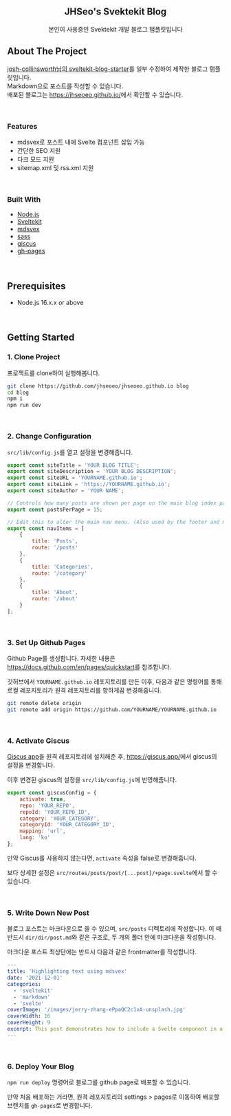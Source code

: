 <div id="top"></div>

<br />
<div align="center">
  <h2 align="center">JHSeo's Svektekit Blog</h2>

  <p align="center">
    본인이 사용중인 Svektekit 개발 블로그 탬플릿입니다
  </p>
</div>

## About The Project

[josh-collinsworth님의 sveltekit-blog-starter](https://github.com/josh-collinsworth/sveltekit-blog-starter)를 일부 수정하여 제작한 블로그 탬플릿입니다.  
Markdown으로 포스트를 작성할 수 있습니다.  
배포된 블로그는 <https://jhseoeo.github.io/>에서 확인할 수 있습니다.

<br>

### Features

- mdsvex로 포스트 내에 Svelte 컴포넌트 삽입 가능
- 간단한 SEO 지원
- 다크 모드 지원
- sitemap.xml 및 rss.xml 지원

<br>

### Built With

- [Node.js](https://nodejs.org/)
- [Sveltekit](https://kit.svelte.dev/)
- [mdsvex](https://mdsvex.com/)
- [sass](https://sass-lang.com/)
- [giscus](https://giscus.app/)
- [gh-pages](https://github.com/tschaub/gh-pages)

<br>

## Prerequisites

- Node.js 16.x.x or above

<br>

## Getting Started

### 1. Clone Project

프로젝트를 clone하여 실행해봅니다.

```bash
git clone https://github.com/jhseoeo/jhseoeo.github.io blog
cd blog
npm i
npm run dev
```

<br>

### 2. Change Configuration

`src/lib/config.js`를 열고 설정을 변경해줍니다.

```javascript
export const siteTitle = 'YOUR BLOG TITLE';
export const siteDescription = 'YOUR BLOG DESCRIPTION';
export const siteURL = 'YOURNAME.github.io';
export const siteLink = 'https://YOURNAME.github.io';
export const siteAuthor = 'YOUR NAME';

// Controls how many posts are shown per page on the main blog index pages
export const postsPerPage = 15;

// Edit this to alter the main nav menu. (Also used by the footer and mobile nav.)
export const navItems = [
	{
		title: 'Posts',
		route: '/posts'
	},
	{
		title: 'Categories',
		route: '/category'
	},
	{
		title: 'About',
		route: '/about'
	}
];
```

<br>

### 3. Set Up Github Pages

Github Page를 생성합니다. 자세한 내용은 <https://docs.github.com/en/pages/quickstart>를 참조합니다.

깃허브에서 `YOURNAME.github.io` 레포지토리를 만든 이후, 다음과 같은 명령어를 통해 로컬 레포지토리가 원격 레포지토리를 향하게끔 변경해줍니다.

```bash
git remote delete origin
git remote add origin https://github.com/YOURNAME/YOURNAME.github.io
```

<br>

### 4. Activate Giscus

[Giscus app](https://github.com/apps/giscus)을 원격 레포지토리에 설치해준 후, <https://giscus.app/>에서 giscus의 설정을 변경합니다.

이후 변경된 giscus의 설정을 `src/lib/config.js`에 반영해줍니다.

```javascript
export const giscusConfig = {
	activate: true,
	repo: 'YOUR_REPO',
	repoId: 'YOUR_REPO_ID',
	category: 'YOUR_CATEGORY',
	categoryId: 'YOUR_CATEGORY_ID',
	mapping: 'url',
	lang: 'ko'
};
```

만약 Giscus를 사용하지 않는다면, `activate` 속성을 false로 변경해줍니다.

보다 상세한 설정은 `src/routes/posts/post/[...post]/+page.svelte`에서 할 수 있습니다.

<br>

### 5. Write Down New Post

블로그 포스트는 마크다운으로 쓸 수 있으며, `src/posts` 디렉토리에 작성합니다.
이 때 반드시 `dir/dir/post.md`와 같은 구조로, 두 개의 폴더 안에 마크다운을 작성합니다.

마크다운 포스트 최상단에는 반드시 다음과 같은 frontmatter를 작성합니다.

```yml
---
title: 'Highlighting text using mdsvex'
date: '2021-12-01'
categories:
  - 'sveltekit'
  - 'markdown'
  - 'svelte'
coverImage: '/images/jerry-zhang-ePpaQC2c1xA-unsplash.jpg'
coverWidth: 16
coverHeight: 9
excerpt: This post demonstrates how to include a Svelte component in a Markdown post.
---
```

<br>

### 6. Deploy Your Blog

`npm run deploy` 명령어로 블로그를 github page로 배포할 수 있습니다.

만약 처음 배포하는 거라면, 원격 레포지토리의 settings > pages로 이동하여 배포할 브랜치를 `gh-pages`로 변경합니다.
